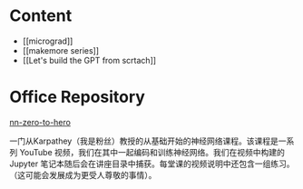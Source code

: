 # Content

- [[micrograd]]
- [[makemore series]]
- [[Let's build the GPT from scrtach]]


# Office Repository

[nn-zero-to-hero](https://github.com/karpathy/nn-zero-to-hero)

一门从Karpathey（我是粉丝）教授的从基础开始的神经网络课程。该课程是一系列 YouTube 视频，我们在其中一起编码和训练神经网络。我们在视频中构建的 Jupyter 笔记本随后会在讲座目录中捕获。每堂课的视频说明中还包含一组练习。 （这可能会发展成为更受人尊敬的事情）。

